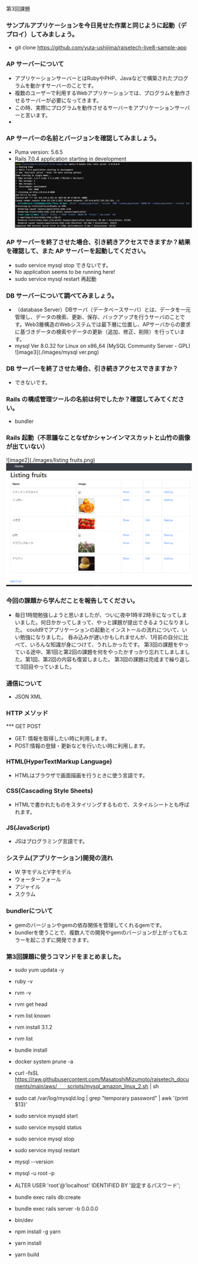 第3回課題
### サンプルアプリケーションを今日見せた作業と同じように起動（デプロイ）してみましょう。
- git clone https://github.com/yuta-ushijima/raisetech-live8-sample-app
### AP サーバーについて
- アプリケーションサーバーとはRubyやPHP、Javaなどで構築されたプログラムを動かすサーバーのことです。
- 複数のユーザーで利用するWebアプリケーションでは、プログラムを動作させるサーバーが必要になってきます。
- この時、実際にプログラムを動作させるサーバーをアプリケーションサーバーと言います。
- 
### AP サーバーの名前とバージョンを確認してみましょう。
- Puma version: 5.6.5　 
- Rails 7.0.4 application starting in development
![image1](./images/puma.png)
### AP サーバーを終了させた場合、引き続きアクセスできますか？結果を確認して、また AP サーバーを起動してください。
- sudo service mysql stop できないです。
- No application seems to be running here!
- sudo service mysql restart 再起動
### DB サーバーについて調べてみましょう。
- （database Server）DBサーバ（データベースサーバ）とは、データを一元管理し、データの検索、更新、保存、バックアップを行うサーバのことです。Web3層構造のWebシステムでは最下層に位置し、APサーバからの要求に基づきデータの検索やデータの更新（追加、修正、削除）を行っています。
- mysql  Ver 8.0.32 for Linux on x86_64 (MySQL Community Server - GPL)
![image3](./images/mysql ver.png)
### DB サーバーを終了させた場合、引き続きアクセスできますか？
- できないです。
### Rails の構成管理ツールの名前は何でしたか？確認してみてください。
- bundler
### Rails 起動（不思議なことなぜかシャンインマスカットと山竹の画像が出ていない）
![image2](./images/listing fruits.png)
![image3](./images/fruits.png)
### 今回の課題から学んだことを報告してください。
- 毎日1時間勉強しようと思いましたが、ついに夜中1時半2時半になってしまいました。何日かかってしまって、やっと課題が提出できるようになりました。
could9でアプリケーションの起動とインストールの流れについて、いい勉強になりました。
呑み込みが遅いかもしれませんが、1月前の自分に比べて、いろんな知識が身につけて、うれしかったです。
第3回の課題をやっている途中、第1回と第2回の課題を何をやったかすっかり忘れてしましました。第1回、第2回の内容も復習しました。
第3回の課題は完成まで繰り返して3回目やっていました。
### 通信について
- JSON XML
### HTTP メソッド
*** GET POST
- GET: 情報を取得したい時に利用します。
- POST:情報の登録・更新などを行いたい時に利用します。
### HTML(HyperTextMarkup Language)
-  HTMLはブラウザで画面描画を行うときに使う言語です。
### CSS(Cascading Style Sheets)
- HTMLで書かれたものをスタイリングするもので、スタイルシートとも呼ばれます。
### JS(JavaScript)
* JSはプログラミング言語です。
### システム(アプリケーション)開発の流れ
* W 字モデルとV字モデル
* ウォーターフォール
* アジャイル
* スクラム
### bundlerについて
- gemのバージョンやgemの依存関係を管理してくれるgemです。
- bundlerを使うことで、複数人での開発やgemのバージョンが上がってもエラーを起こさずに開発できます。

### 第3回課題に使うコマンドをまとめました。
- sudo yum updata -y
- ruby -v
- rvm -v
- rvm get head
- rvm list known
- rvm install 3.1.2
- rvm list
- bundle install 
- docker system prune -a 
- curl -fsSL https://raw.githubusercontent.com/MasatoshiMizumoto/raisetech_documents/main/aws/　　scripts/mysql_amazon_linux_2.sh | sh

- sudo cat /var/log/mysqld.log | grep "temporary password" | awk '{print $13}'
- sudo service mysqld start
- sudo service mysqld status
- sudo service mysql stop
- sudo service mysql restart
-  mysql --version
- mysql -u root -p
- ALTER USER 'root'@'localhost' IDENTIFIED BY '設定するパスワード';
-  bundle exec rails db:create
-  bundle exec rails server -b 0.0.0.0
- bin/dev
-  npm install -g yarn
- yarn install
- yarn build
